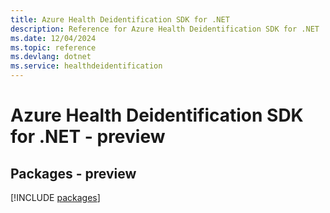 ```yaml
---
title: Azure Health Deidentification SDK for .NET
description: Reference for Azure Health Deidentification SDK for .NET
ms.date: 12/04/2024
ms.topic: reference
ms.devlang: dotnet
ms.service: healthdeidentification
---
```

# Azure Health Deidentification SDK for .NET - preview
## Packages - preview
[!INCLUDE [packages](health-deidentification-index.md)]
